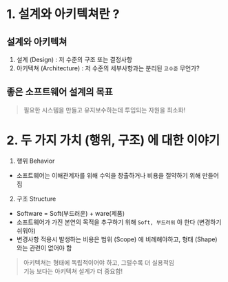 # 1. 설계와 아키텍쳐란 ?

## 설계와 아키텍쳐

1. 설계 (Design) : 저 수준의 구조 또는 결정사항
2. 아키텍쳐 (Architecture) : 저 수준의 세부사항과는 분리된 `고수준` 무언가?

## 좋은 소프트웨어 설계의 목표

> 필요한 시스템을 만들고 유지보수하는데 투입되는 자원을 최소화!

# 2. 두 가지 가치 (행위, 구조) 에 대한 이야기

1. 행위 Behavior

-   소프트웨어는 이해관계자를 위해 수익을 창출하거나 비용을 절약하기 위해 만들어짐

2. 구조 Structure

-   Software = Soft(부드러운) + ware(제품)
-   소프트웨어가 가진 본연의 목적을 추구하기 위해 `Soft, 부드러워` 야 한다 (변경하기 쉬워야)
-   변경사항 적용시 발생하는 비용은 범위 (Scope) 에 비례해야하고, 형태 (Shape) 와는 관련이 없어야 함

> 아키텍쳐는 형태에 독립적이어야 하고, 그럴수록 더 실용적임 <br/>
> 기능 보다는 아키텍쳐 설계가 더 중요함!
